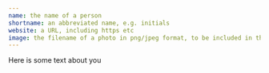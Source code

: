 ```yaml
---
name: the name of a person
shortname: an abbreviated name, e.g. initials
website: a URL, including https etc
image: the filename of a photo in png/jpeg format, to be included in this directory
---
```


Here is some text about you
